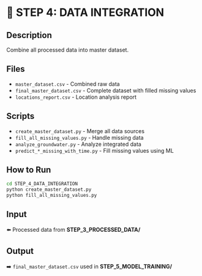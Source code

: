 # 🔗 STEP 4: DATA INTEGRATION

## Description
Combine all processed data into master dataset.

## Files
- `master_dataset.csv` - Combined raw data
- `final_master_dataset.csv` - Complete dataset with filled missing values
- `locations_report.csv` - Location analysis report

## Scripts
- `create_master_dataset.py` - Merge all data sources
- `fill_all_missing_values.py` - Handle missing data
- `analyze_groundwater.py` - Analyze integrated data
- `predict_*_missing_with_time.py` - Fill missing values using ML

## How to Run
```bash
cd STEP_4_DATA_INTEGRATION
python create_master_dataset.py
python fill_all_missing_values.py
```

## Input
⬅️ Processed data from **STEP_3_PROCESSED_DATA/**

## Output
➡️ `final_master_dataset.csv` used in **STEP_5_MODEL_TRAINING/**
